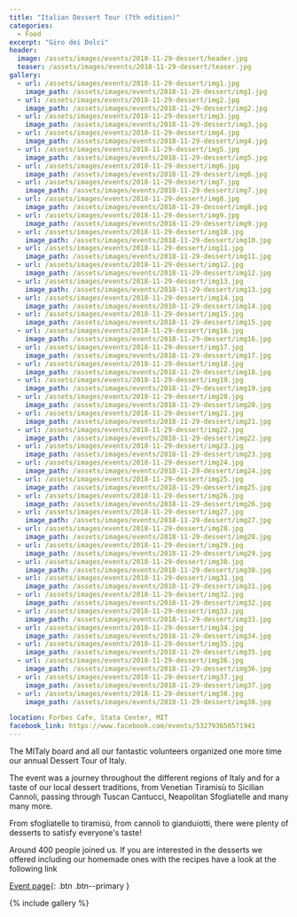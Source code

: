 ```yaml
---
title: "Italian Dessert Tour (7th edition)"
categories:
  - Food
excerpt: "Giro dei Dolci"
header:
  image: /assets/images/events/2018-11-29-dessert/header.jpg
  teaser: /assets/images/events/2018-11-29-dessert/teaser.jpg
gallery:
  - url: /assets/images/events/2018-11-29-dessert/img1.jpg
    image_path: /assets/images/events/2018-11-29-dessert/img1.jpg
  - url: /assets/images/events/2018-11-29-dessert/img2.jpg
    image_path: /assets/images/events/2018-11-29-dessert/img2.jpg
  - url: /assets/images/events/2018-11-29-dessert/img3.jpg
    image_path: /assets/images/events/2018-11-29-dessert/img3.jpg
  - url: /assets/images/events/2018-11-29-dessert/img4.jpg
    image_path: /assets/images/events/2018-11-29-dessert/img4.jpg
  - url: /assets/images/events/2018-11-29-dessert/img5.jpg
    image_path: /assets/images/events/2018-11-29-dessert/img5.jpg
  - url: /assets/images/events/2018-11-29-dessert/img6.jpg
    image_path: /assets/images/events/2018-11-29-dessert/img6.jpg
  - url: /assets/images/events/2018-11-29-dessert/img7.jpg
    image_path: /assets/images/events/2018-11-29-dessert/img7.jpg
  - url: /assets/images/events/2018-11-29-dessert/img8.jpg
    image_path: /assets/images/events/2018-11-29-dessert/img8.jpg
  - url: /assets/images/events/2018-11-29-dessert/img9.jpg
    image_path: /assets/images/events/2018-11-29-dessert/img9.jpg
  - url: /assets/images/events/2018-11-29-dessert/img10.jpg
    image_path: /assets/images/events/2018-11-29-dessert/img10.jpg
  - url: /assets/images/events/2018-11-29-dessert/img11.jpg
    image_path: /assets/images/events/2018-11-29-dessert/img11.jpg
  - url: /assets/images/events/2018-11-29-dessert/img12.jpg
    image_path: /assets/images/events/2018-11-29-dessert/img12.jpg
  - url: /assets/images/events/2018-11-29-dessert/img13.jpg
    image_path: /assets/images/events/2018-11-29-dessert/img13.jpg
  - url: /assets/images/events/2018-11-29-dessert/img14.jpg
    image_path: /assets/images/events/2018-11-29-dessert/img14.jpg
  - url: /assets/images/events/2018-11-29-dessert/img15.jpg
    image_path: /assets/images/events/2018-11-29-dessert/img15.jpg
  - url: /assets/images/events/2018-11-29-dessert/img16.jpg
    image_path: /assets/images/events/2018-11-29-dessert/img16.jpg
  - url: /assets/images/events/2018-11-29-dessert/img17.jpg
    image_path: /assets/images/events/2018-11-29-dessert/img17.jpg
  - url: /assets/images/events/2018-11-29-dessert/img18.jpg
    image_path: /assets/images/events/2018-11-29-dessert/img18.jpg
  - url: /assets/images/events/2018-11-29-dessert/img19.jpg
    image_path: /assets/images/events/2018-11-29-dessert/img19.jpg
  - url: /assets/images/events/2018-11-29-dessert/img20.jpg
    image_path: /assets/images/events/2018-11-29-dessert/img20.jpg
  - url: /assets/images/events/2018-11-29-dessert/img21.jpg
    image_path: /assets/images/events/2018-11-29-dessert/img21.jpg
  - url: /assets/images/events/2018-11-29-dessert/img22.jpg
    image_path: /assets/images/events/2018-11-29-dessert/img22.jpg
  - url: /assets/images/events/2018-11-29-dessert/img23.jpg
    image_path: /assets/images/events/2018-11-29-dessert/img23.jpg
  - url: /assets/images/events/2018-11-29-dessert/img24.jpg
    image_path: /assets/images/events/2018-11-29-dessert/img24.jpg
  - url: /assets/images/events/2018-11-29-dessert/img25.jpg
    image_path: /assets/images/events/2018-11-29-dessert/img25.jpg
  - url: /assets/images/events/2018-11-29-dessert/img26.jpg
    image_path: /assets/images/events/2018-11-29-dessert/img26.jpg
  - url: /assets/images/events/2018-11-29-dessert/img27.jpg
    image_path: /assets/images/events/2018-11-29-dessert/img27.jpg
  - url: /assets/images/events/2018-11-29-dessert/img28.jpg
    image_path: /assets/images/events/2018-11-29-dessert/img28.jpg
  - url: /assets/images/events/2018-11-29-dessert/img29.jpg
    image_path: /assets/images/events/2018-11-29-dessert/img29.jpg
  - url: /assets/images/events/2018-11-29-dessert/img30.jpg
    image_path: /assets/images/events/2018-11-29-dessert/img30.jpg
  - url: /assets/images/events/2018-11-29-dessert/img31.jpg
    image_path: /assets/images/events/2018-11-29-dessert/img31.jpg
  - url: /assets/images/events/2018-11-29-dessert/img32.jpg
    image_path: /assets/images/events/2018-11-29-dessert/img32.jpg
  - url: /assets/images/events/2018-11-29-dessert/img33.jpg
    image_path: /assets/images/events/2018-11-29-dessert/img33.jpg
  - url: /assets/images/events/2018-11-29-dessert/img34.jpg
    image_path: /assets/images/events/2018-11-29-dessert/img34.jpg
  - url: /assets/images/events/2018-11-29-dessert/img35.jpg
    image_path: /assets/images/events/2018-11-29-dessert/img35.jpg
  - url: /assets/images/events/2018-11-29-dessert/img36.jpg
    image_path: /assets/images/events/2018-11-29-dessert/img36.jpg
  - url: /assets/images/events/2018-11-29-dessert/img37.jpg
    image_path: /assets/images/events/2018-11-29-dessert/img37.jpg
  - url: /assets/images/events/2018-11-29-dessert/img38.jpg
    image_path: /assets/images/events/2018-11-29-dessert/img38.jpg

location: Forbes Cafe, Stata Center, MIT
facebook_link: https://www.facebook.com/events/532793650571941
---
```

The MITaly board and all our fantastic volunteers organized one more time our annual Dessert Tour of Italy.

The event was a journey throughout the different regions of Italy and for a taste of our local dessert traditions, from Venetian Tiramisù to Sicilian Cannoli, passing through Tuscan Cantucci, Neapolitan Sfogliatelle and many many more.

From sfogliatelle to tiramisù, from cannoli to gianduiotti, there were plenty of desserts to satisfy everyone's taste!

Around 400 people joined us. If you are interested in the desserts we offered including our homemade ones with the recipes have a look at the following link

[Event page](/dessert/){: .btn .btn--primary }

{% include gallery %}
